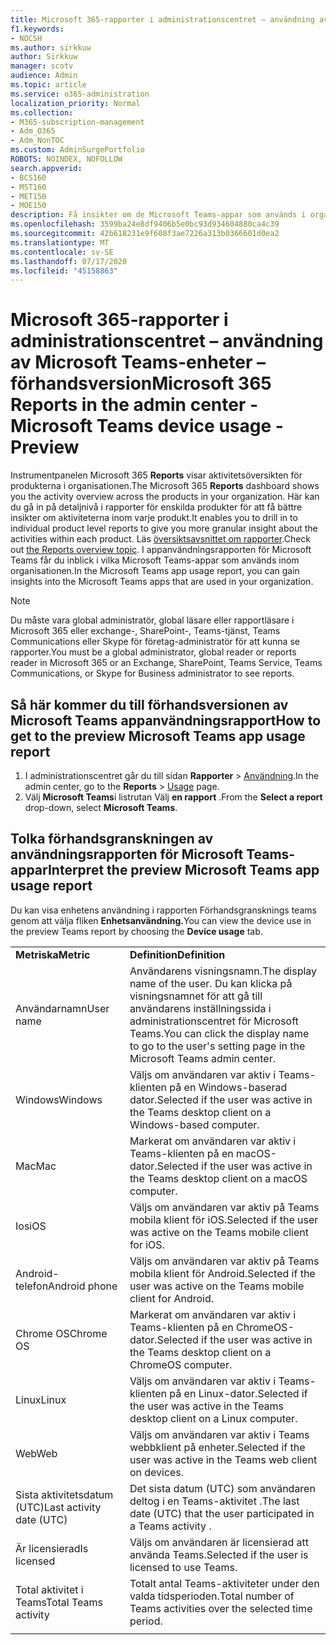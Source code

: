 ```yaml
---
title: Microsoft 365-rapporter i administrationscentret – användning av Microsoft Teams-enheter – förhandsversion
f1.keywords:
- NOCSH
ms.author: sirkkuw
author: Sirkkuw
manager: scotv
audience: Admin
ms.topic: article
ms.service: o365-administration
localization_priority: Normal
ms.collection:
- M365-subscription-management
- Adm_O365
- Adm_NonTOC
ms.custom: AdminSurgePortfolio
ROBOTS: NOINDEX, NOFOLLOW
search.appverid:
- BCS160
- MST160
- MET150
- MOE150
description: Få insikter om de Microsoft Teams-appar som används i organisationen genom att hämta användningsrapporten för Microsoft Teams-appen från Microsoft 365 Reports.
ms.openlocfilehash: 3599ba24e8df9406b5e0bc93d934604880ca4c39
ms.sourcegitcommit: 42b618231e9f608f3ae7226a313b0366601d0ea2
ms.translationtype: MT
ms.contentlocale: sv-SE
ms.lasthandoff: 07/17/2020
ms.locfileid: "45158863"
---
```

# <a name="microsoft-365-reports-in-the-admin-center---microsoft-teams-device-usage---preview"></a><span data-ttu-id="3a327-103">Microsoft 365-rapporter i administrationscentret – användning av Microsoft Teams-enheter – förhandsversion</span><span class="sxs-lookup"><span data-stu-id="3a327-103">Microsoft 365 Reports in the admin center - Microsoft Teams device usage - Preview</span></span>

<span data-ttu-id="3a327-104">Instrumentpanelen Microsoft 365 **Reports** visar aktivitetsöversikten för produkterna i organisationen.</span><span class="sxs-lookup"><span data-stu-id="3a327-104">The Microsoft 365 **Reports** dashboard shows you the activity overview across the products in your organization.</span></span> <span data-ttu-id="3a327-105">Här kan du gå in på detaljnivå i rapporter för enskilda produkter för att få bättre insikter om aktiviteterna inom varje produkt.</span><span class="sxs-lookup"><span data-stu-id="3a327-105">It enables you to drill in to individual product level reports to give you more granular insight about the activities within each product.</span></span> <span data-ttu-id="3a327-106">Läs [översiktsavsnittet om rapporter](activity-reports.md).</span><span class="sxs-lookup"><span data-stu-id="3a327-106">Check out [the Reports overview topic](activity-reports.md).</span></span> <span data-ttu-id="3a327-107">I appanvändningsrapporten för Microsoft Teams får du inblick i vilka Microsoft Teams-appar som används inom organisationen.</span><span class="sxs-lookup"><span data-stu-id="3a327-107">In the Microsoft Teams app usage report, you can gain insights into the Microsoft Teams apps that are used in your organization.</span></span>
  
> [!NOTE]
> <span data-ttu-id="3a327-108">Du måste vara global administratör, global läsare eller rapportläsare i Microsoft 365 eller exchange-, SharePoint-, Teams-tjänst, Teams Communications eller Skype för företag-administratör för att kunna se rapporter.</span><span class="sxs-lookup"><span data-stu-id="3a327-108">You must be a global administrator, global reader or reports reader in Microsoft 365 or an Exchange, SharePoint, Teams Service, Teams Communications, or Skype for Business administrator to see reports.</span></span>  
 
## <a name="how-to-get-to-the-preview-microsoft-teams-app-usage-report"></a><span data-ttu-id="3a327-109">Så här kommer du till förhandsversionen av Microsoft Teams appanvändningsrapport</span><span class="sxs-lookup"><span data-stu-id="3a327-109">How to get to the preview Microsoft Teams app usage report</span></span>

1. <span data-ttu-id="3a327-110">I administrationscentret går du till sidan **Rapporter** \> <a href="https://go.microsoft.com/fwlink/p/?linkid=2074756" target="_blank">Användning</a>.</span><span class="sxs-lookup"><span data-stu-id="3a327-110">In the admin center, go to the **Reports** \> <a href="https://go.microsoft.com/fwlink/p/?linkid=2074756" target="_blank">Usage</a> page.</span></span> 
2. <span data-ttu-id="3a327-111">Välj **Microsoft Teams**i listrutan Välj **en rapport** .</span><span class="sxs-lookup"><span data-stu-id="3a327-111">From the **Select a report** drop-down, select  **Microsoft Teams**.</span></span>
  
## <a name="interpret-the-preview-microsoft-teams-app-usage-report"></a><span data-ttu-id="3a327-112">Tolka förhandsgranskningen av användningsrapporten för Microsoft Teams-appar</span><span class="sxs-lookup"><span data-stu-id="3a327-112">Interpret the preview Microsoft Teams app usage report</span></span>

<span data-ttu-id="3a327-113">Du kan visa enhetens användning i rapporten Förhandsgransknings teams genom att välja fliken **Enhetsanvändning.**</span><span class="sxs-lookup"><span data-stu-id="3a327-113">You can view the device use in the preview Teams report by choosing the **Device usage** tab.</span></span>
  
|||
|:-----|:-----|
|<span data-ttu-id="3a327-114">**Metriska**</span><span class="sxs-lookup"><span data-stu-id="3a327-114">**Metric**</span></span>|<span data-ttu-id="3a327-115">**Definition**</span><span class="sxs-lookup"><span data-stu-id="3a327-115">**Definition**</span></span>|
|<span data-ttu-id="3a327-116">Användarnamn</span><span class="sxs-lookup"><span data-stu-id="3a327-116">User name</span></span>  <br/> |<span data-ttu-id="3a327-117">Användarens visningsnamn.</span><span class="sxs-lookup"><span data-stu-id="3a327-117">The display name of the user.</span></span> <span data-ttu-id="3a327-118">Du kan klicka på visningsnamnet för att gå till användarens inställningssida i administrationscentret för Microsoft Teams.</span><span class="sxs-lookup"><span data-stu-id="3a327-118">You can click the display name to go to the user's setting page in the Microsoft Teams admin center.</span></span>  <br/> |
|<span data-ttu-id="3a327-119">Windows</span><span class="sxs-lookup"><span data-stu-id="3a327-119">Windows</span></span>  <br/> |<span data-ttu-id="3a327-120">Väljs om användaren var aktiv i Teams-klienten på en Windows-baserad dator.</span><span class="sxs-lookup"><span data-stu-id="3a327-120">Selected if the user was active in the Teams desktop client on a Windows-based computer.</span></span>  <br/> |
|<span data-ttu-id="3a327-121">Mac</span><span class="sxs-lookup"><span data-stu-id="3a327-121">Mac</span></span>  <br/> |<span data-ttu-id="3a327-122">Markerat om användaren var aktiv i Teams-klienten på en macOS-dator.</span><span class="sxs-lookup"><span data-stu-id="3a327-122">Selected if the user was active in the Teams desktop client on a macOS computer.</span></span>  <br/> |
|<span data-ttu-id="3a327-123">Ios</span><span class="sxs-lookup"><span data-stu-id="3a327-123">iOS</span></span>  <br/> |<span data-ttu-id="3a327-124">Väljs om användaren var aktiv på Teams mobila klient för iOS.</span><span class="sxs-lookup"><span data-stu-id="3a327-124">Selected if the user was active on the Teams mobile client for iOS.</span></span>  <br/> |
|<span data-ttu-id="3a327-125">Android-telefon</span><span class="sxs-lookup"><span data-stu-id="3a327-125">Android phone</span></span>  <br/> | <span data-ttu-id="3a327-126">Väljs om användaren var aktiv på Teams mobila klient för Android.</span><span class="sxs-lookup"><span data-stu-id="3a327-126">Selected if the user was active on the Teams mobile client for Android.</span></span>  <br/> |
|<span data-ttu-id="3a327-127">Chrome OS</span><span class="sxs-lookup"><span data-stu-id="3a327-127">Chrome OS</span></span>  <br/> |<span data-ttu-id="3a327-128">Markerat om användaren var aktiv i Teams-klienten på en ChromeOS-dator.</span><span class="sxs-lookup"><span data-stu-id="3a327-128">Selected if the user was active in the Teams desktop client on a ChromeOS computer.</span></span>|
|<span data-ttu-id="3a327-129">Linux</span><span class="sxs-lookup"><span data-stu-id="3a327-129">Linux</span></span>  <br/> | <span data-ttu-id="3a327-130">Väljs om användaren var aktiv i Teams-klienten på en Linux-dator.</span><span class="sxs-lookup"><span data-stu-id="3a327-130">Selected if the user was active in the Teams desktop client on a Linux computer.</span></span>  <br/> |
|<span data-ttu-id="3a327-131">Web</span><span class="sxs-lookup"><span data-stu-id="3a327-131">Web</span></span>  <br/> |<span data-ttu-id="3a327-132">Väljs om användaren var aktiv i Teams webbklient på enheter.</span><span class="sxs-lookup"><span data-stu-id="3a327-132">Selected if the user was active in the Teams web client on devices.</span></span>|
|<span data-ttu-id="3a327-133">Sista aktivitetsdatum (UTC)</span><span class="sxs-lookup"><span data-stu-id="3a327-133">Last activity date (UTC)</span></span>  <br/> |<span data-ttu-id="3a327-134">Det sista datum (UTC) som användaren deltog i en Teams-aktivitet .</span><span class="sxs-lookup"><span data-stu-id="3a327-134">The last date (UTC) that the user participated in a Teams activity .</span></span>  <br/> |
|<span data-ttu-id="3a327-135">Är licensierad</span><span class="sxs-lookup"><span data-stu-id="3a327-135">Is licensed</span></span>|<span data-ttu-id="3a327-136">Väljs om användaren är licensierad att använda Teams.</span><span class="sxs-lookup"><span data-stu-id="3a327-136">Selected if the user is licensed to use Teams.</span></span>|
|<span data-ttu-id="3a327-137">Total aktivitet i Teams</span><span class="sxs-lookup"><span data-stu-id="3a327-137">Total Teams activity</span></span>|<span data-ttu-id="3a327-138">Totalt antal Teams-aktiviteter under den valda tidsperioden.</span><span class="sxs-lookup"><span data-stu-id="3a327-138">Total number of Teams activities over the selected time period.</span></span> |
|||